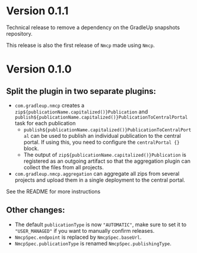 
# Version 0.1.1

Technical release to remove a dependency on the GradleUp snapshots repository. 

This release is also the first release of `Nmcp` made using `Nmcp`.

# Version 0.1.0

## Split the plugin in two separate plugins:

- `com.gradleup.nmcp` creates a `zip${publicationName.capitalized()}Publication` and `publish${publicationName.capitalized()}PublicationToCentralPortal` task for each publication
  - `publish${publicationName.capitalized()}PublicationToCentralPortal` can be used to publish an individual publication to the central portal. If using this, you need to configure the `centralPortal {}` block.
  - The output of `zip${publicationName.capitalized()}Publication` is registered as an outgoing artifact so that the aggregation plugin can collect the files from all projects.
- `com.gradleup.nmcp.aggregation` can aggregate all zips from several projects and upload them in a single deployment to the central portal.

See the README for more instructions

## Other changes:

- The default `publicationType` is now `"AUTOMATIC"`, make sure to set it to `"USER_MANAGED"` if you want to manually confirm releases.
- `NmcpSpec.endpoint` is replaced by `NmcpSpec.baseUrl`.
- `NmcpSpec.publicationType` is renamed `NmcpSpec.publishingType`.
